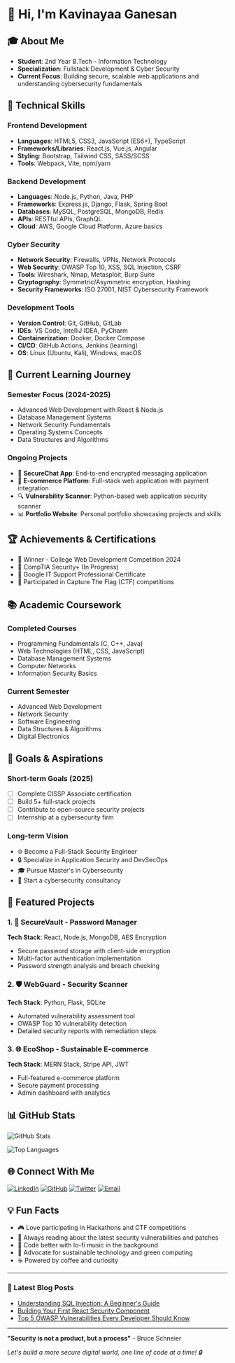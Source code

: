 # 👋 Hi, I'm Kavinayaa Ganesan

## 🎓 About Me
- **Student**: 2nd Year B.Tech - Information Technology
- **Specialization**: Fullstack Development & Cyber Security
- **Current Focus**: Building secure, scalable web applications and understanding cybersecurity fundamentals

## 🚀 Technical Skills

### Frontend Development
- **Languages**: HTML5, CSS3, JavaScript (ES6+), TypeScript
- **Frameworks/Libraries**: React.js, Vue.js, Angular
- **Styling**: Bootstrap, Tailwind CSS, SASS/SCSS
- **Tools**: Webpack, Vite, npm/yarn

### Backend Development
- **Languages**: Node.js, Python, Java, PHP
- **Frameworks**: Express.js, Django, Flask, Spring Boot
- **Databases**: MySQL, PostgreSQL, MongoDB, Redis
- **APIs**: RESTful APIs, GraphQL
- **Cloud**: AWS, Google Cloud Platform, Azure basics

### Cyber Security
- **Network Security**: Firewalls, VPNs, Network Protocols
- **Web Security**: OWASP Top 10, XSS, SQL Injection, CSRF
- **Tools**: Wireshark, Nmap, Metasploit, Burp Suite
- **Cryptography**: Symmetric/Asymmetric encryption, Hashing
- **Security Frameworks**: ISO 27001, NIST Cybersecurity Framework

### Development Tools
- **Version Control**: Git, GitHub, GitLab
- **IDEs**: VS Code, IntelliJ IDEA, PyCharm
- **Containerization**: Docker, Docker Compose
- **CI/CD**: GitHub Actions, Jenkins (learning)
- **OS**: Linux (Ubuntu, Kali), Windows, macOS

## 🌟 Current Learning Journey

### Semester Focus (2024-2025)
- Advanced Web Development with React & Node.js
- Database Management Systems
- Network Security Fundamentals
- Operating Systems Concepts
- Data Structures and Algorithms

### Ongoing Projects
- 🔐 **SecureChat App**: End-to-end encrypted messaging application
- 🛒 **E-commerce Platform**: Full-stack web application with payment integration
- 🔍 **Vulnerability Scanner**: Python-based web application security scanner
- 📊 **Portfolio Website**: Personal portfolio showcasing projects and skills

## 🏆 Achievements & Certifications
- 🥇 Winner - College Web Development Competition 2024
- 📜 CompTIA Security+ (In Progress)
- 📜 Google IT Support Professional Certificate
- 🏅 Participated in Capture The Flag (CTF) competitions

## 📚 Academic Coursework

### Completed Courses
- Programming Fundamentals (C, C++, Java)
- Web Technologies (HTML, CSS, JavaScript)
- Database Management Systems
- Computer Networks
- Information Security Basics

### Current Semester
- Advanced Web Development
- Network Security
- Software Engineering
- Data Structures & Algorithms
- Digital Electronics

## 🎯 Goals & Aspirations

### Short-term Goals (2025)
- [ ] Complete CISSP Associate certification
- [ ] Build 5+ full-stack projects
- [ ] Contribute to open-source security projects
- [ ] Internship at a cybersecurity firm

### Long-term Vision
- 🌐 Become a Full-Stack Security Engineer
- 🔒 Specialize in Application Security and DevSecOps
- 🎓 Pursue Master's in Cybersecurity
- 🚀 Start a cybersecurity consultancy

## 📂 Featured Projects

### 1. 🔐 SecureVault - Password Manager
**Tech Stack**: React, Node.js, MongoDB, AES Encryption
- Secure password storage with client-side encryption
- Multi-factor authentication implementation
- Password strength analysis and breach checking

### 2. 🛡️ WebGuard - Security Scanner
**Tech Stack**: Python, Flask, SQLite
- Automated vulnerability assessment tool
- OWASP Top 10 vulnerability detection
- Detailed security reports with remediation steps

### 3. 🌐 EcoShop - Sustainable E-commerce
**Tech Stack**: MERN Stack, Stripe API, JWT
- Full-featured e-commerce platform
- Secure payment processing
- Admin dashboard with analytics

## 📊 GitHub Stats

![GitHub Stats](https://github-readme-stats.vercel.app/api?username=kavinayaaganesan&show_icons=true&theme=radical)

![Top Languages](https://github-readme-stats.vercel.app/api/top-langs/?username=kavinayaaganesan&layout=compact&theme=radical)

## 🌐 Connect With Me

[![LinkedIn](https://img.shields.io/badge/LinkedIn-0077B5?style=for-the-badge&logo=linkedin&logoColor=white)](https://linkedin.com/in/kavinayaa-ganesan)
[![GitHub](https://img.shields.io/badge/GitHub-100000?style=for-the-badge&logo=github&logoColor=white)](https://github.com/kavinayaaganesan)
[![Twitter](https://img.shields.io/badge/Twitter-1DA1F2?style=for-the-badge&logo=twitter&logoColor=white)](https://twitter.com/kavinayaa_g)
[![Email](https://img.shields.io/badge/Email-D14836?style=for-the-badge&logo=gmail&logoColor=white)](mailto:kavinayaa.ganesan@email.com)

## 💡 Fun Facts
- 🎮 Love participating in Hackathons and CTF competitions
- 📖 Always reading about the latest security vulnerabilities and patches
- 🎵 Code better with lo-fi music in the background
- 🌱 Advocate for sustainable technology and green computing
- ☕ Powered by coffee and curiosity

---

### 📝 Latest Blog Posts
<!-- BLOG-POST-LIST:START -->
- [Understanding SQL Injection: A Beginner's Guide](https://blog.example.com/sql-injection-guide)
- [Building Your First React Security Component](https://blog.example.com/react-security)
- [Top 5 OWASP Vulnerabilities Every Developer Should Know](https://blog.example.com/owasp-top-5)
<!-- BLOG-POST-LIST:END -->

---

**"Security is not a product, but a process"** - Bruce Schneier

*Let's build a more secure digital world, one line of code at a time! 🔒*
